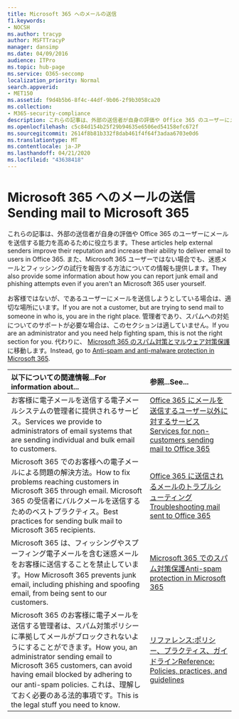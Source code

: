 ```yaml
---
title: Microsoft 365 へのメールの送信
f1.keywords:
- NOCSH
ms.author: tracyp
author: MSFTTracyP
manager: dansimp
ms.date: 04/09/2016
audience: ITPro
ms.topic: hub-page
ms.service: O365-seccomp
localization_priority: Normal
search.appverid:
- MET150
ms.assetid: f9d4b5b6-8f4c-44df-9b06-2f9b3058ca20
ms.collection:
- M365-security-compliance
description: これらの記事は、外部の送信者が自身の評価や Office 365 のユーザーにメールを送信する能力を高めるために役立ちます。 また、Microsoft 365 ユーザーではない場合でも、迷惑メールとフィッシングの試行を報告する方法についての情報も提供します。
ms.openlocfilehash: c5c84d154b25f29b94635e6506ed54158efc672f
ms.sourcegitcommit: 2614f8b81b332f8dab461f4f64f3adaa6703e0d6
ms.translationtype: MT
ms.contentlocale: ja-JP
ms.lasthandoff: 04/21/2020
ms.locfileid: "43638418"
---
```

# <a name="sending-mail-to-microsoft-365"></a><span data-ttu-id="49482-104">Microsoft 365 へのメールの送信</span><span class="sxs-lookup"><span data-stu-id="49482-104">Sending mail to Microsoft 365</span></span>

<span data-ttu-id="49482-105">これらの記事は、外部の送信者が自身の評価や Office 365 のユーザーにメールを送信する能力を高めるために役立ちます。</span><span class="sxs-lookup"><span data-stu-id="49482-105">These articles help external senders improve their reputation and increase their ability to deliver email to users in Office 365.</span></span> <span data-ttu-id="49482-106">また、Microsoft 365 ユーザーではない場合でも、迷惑メールとフィッシングの試行を報告する方法についての情報も提供します。</span><span class="sxs-lookup"><span data-stu-id="49482-106">They also provide some information about how you can report junk email and phishing attempts even if you aren't an Microsoft 365 user yourself.</span></span>

<span data-ttu-id="49482-107">お客様ではないが、であるユーザーにメールを送信しようとしている場合は、適切な場所にいます。</span><span class="sxs-lookup"><span data-stu-id="49482-107">If you are not a customer, but are trying to send mail to someone in who is, you are in the right place.</span></span> <span data-ttu-id="49482-108">管理者であり、スパムへの対処についてのサポートが必要な場合は、このセクションは適していません。</span><span class="sxs-lookup"><span data-stu-id="49482-108">If you are an administrator and you need help fighting spam, this is not the right section for you.</span></span> <span data-ttu-id="49482-109">代わりに、 [Microsoft 365 のスパム対策とマルウェア対策保護](anti-spam-and-anti-malware-protection.md)に移動します。</span><span class="sxs-lookup"><span data-stu-id="49482-109">Instead, go to [Anti-spam and anti-malware protection in Microsoft 365](anti-spam-and-anti-malware-protection.md).</span></span>

|<span data-ttu-id="49482-110">**以下についての関連情報...**</span><span class="sxs-lookup"><span data-stu-id="49482-110">**For information about...**</span></span>|<span data-ttu-id="49482-111">**参照...**</span><span class="sxs-lookup"><span data-stu-id="49482-111">**See...**</span></span>|
|:-----|:-----|
|<span data-ttu-id="49482-112">お客様に電子メールを送信する電子メールシステムの管理者に提供されるサービス。</span><span class="sxs-lookup"><span data-stu-id="49482-112">Services we provide to administrators of email systems that are sending individual and bulk email to customers.</span></span>|[<span data-ttu-id="49482-113">Office 365 にメールを送信するユーザー以外に対するサービス</span><span class="sxs-lookup"><span data-stu-id="49482-113">Services for non-customers sending mail to Office 365</span></span>](services-for-non-customers.md)|
|<span data-ttu-id="49482-114">Microsoft 365 でのお客様への電子メールによる問題の解決方法。</span><span class="sxs-lookup"><span data-stu-id="49482-114">How to fix problems reaching customers in Microsoft 365 through email.</span></span> <span data-ttu-id="49482-115">Microsoft 365 の受信者にバルクメールを送信するためのベストプラクティス。</span><span class="sxs-lookup"><span data-stu-id="49482-115">Best practices for sending bulk mail to Microsoft 365 recipients.</span></span>|[<span data-ttu-id="49482-116">Office 365 に送信されるメールのトラブルシューティング</span><span class="sxs-lookup"><span data-stu-id="49482-116">Troubleshooting mail sent to Office 365</span></span>](troubleshooting-mail-sent-to-office-365.md)|
|<span data-ttu-id="49482-117">Microsoft 365 は、フィッシングやスプーフィング電子メールを含む迷惑メールをお客様に送信することを禁止しています。</span><span class="sxs-lookup"><span data-stu-id="49482-117">How Microsoft 365 prevents junk email, including phishing and spoofing email, from being sent to our customers.</span></span>|[<span data-ttu-id="49482-118">Microsoft 365 でのスパム対策保護</span><span class="sxs-lookup"><span data-stu-id="49482-118">Anti-spam protection in Microsoft 365</span></span>](anti-spam-protection.md)|
|<span data-ttu-id="49482-119">Microsoft 365 のお客様に電子メールを送信する管理者は、スパム対策ポリシーに準拠してメールがブロックされないようにすることができます。</span><span class="sxs-lookup"><span data-stu-id="49482-119">How you, an administrator sending email to Microsoft 365 customers, can avoid having email blocked by adhering to our anti-spam policies.</span></span> <span data-ttu-id="49482-120">これは、理解しておく必要のある法的事項です。</span><span class="sxs-lookup"><span data-stu-id="49482-120">This is the legal stuff you need to know.</span></span>|[<span data-ttu-id="49482-121">リファレンス:ポリシー、プラクティス、ガイドライン</span><span class="sxs-lookup"><span data-stu-id="49482-121">Reference: Policies, practices, and guidelines</span></span>](reference-policies-practices-and-guidelines.md)|
